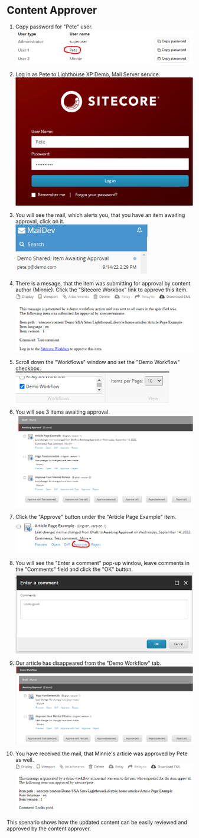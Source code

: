 # Content Approver

1. Copy password for "Pete" user.
![](./media/image16.png)

2. Log in as Pete to Lighthouse XP Demo, Mail Server service.
![](./media/image17.png)

3. You will see the mail, which alerts you, that you have an item awaiting approval, click on it.
![](./media/image19.png)

4. There is a mesage, that the item was submitting for approval by content author (Minnie). Click the "Sitecore Workbox" link to approve this item.
![](./media/image20.png)

5. Scroll down the "Workflows" window and set the "Demo Workflow" checkbox.
![](./media/image21.png)

6. You will see 3 items awaiting approval.
![](./media/image22.png)

7. Click the "Approve" button under the "Article Page Example" item.
![](./media/image23.png)

8. You will see the "Enter a comment" pop-up window, leave comments in the "Comments" field and click the "OK" button.
![](./media/image24.png)

9. Our article has disappeared from the "Demo Workflow" tab.
![](./media/image25.png)

10. You have received the mail, that Minnie's article was approved by Pete as well.
![](./media/image26.png)


This scenario shows how the updated content can be easily reviewed and approved by the content approver.

